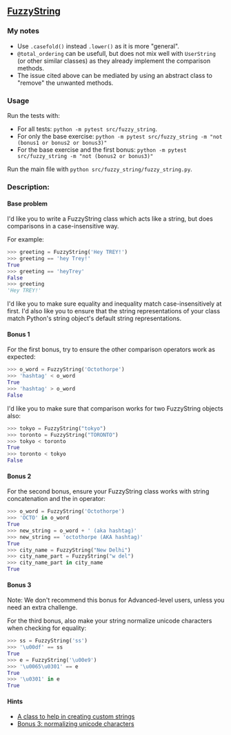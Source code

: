 ## [FuzzyString](https://www.pythonmorsels.com/exercises/9655802abaef47c682555c198ee8b641)

### My notes
- Use `.casefold()` instead `.lower()` as it is more "general".
- `@total_ordering` can be usefull, but does not mix well with `UserString` (or other similar classes) as they already implement the comparison methods.
- The issue cited above can be mediated by using an abstract class to "remove" the unwanted methods.

### Usage
Run the tests with:
- For all tests: `python -m pytest src/fuzzy_string`.
- For only the base exercise: `python -m pytest src/fuzzy_string -m "not (bonus1 or bonus2 or bonus3)"`
- For the base exercise and the first bonus: `python -m pytest src/fuzzy_string -m "not (bonus2 or bonus3)"`

Run the main file with `python src/fuzzy_string/fuzzy_string.py`.

### Description:
#### Base problem
I'd like you to write a FuzzyString class which acts like a string, but does comparisons in a case-insensitive way.

For example:
```python
>>> greeting = FuzzyString('Hey TREY!')
>>> greeting == 'hey Trey!'
True
>>> greeting == 'heyTrey'
False
>>> greeting
'Hey TREY!'
```

I'd like you to make sure equality and inequality match case-insensitively at first. I'd also like you to ensure that the string representations of your class match Python's string object's default string representations.

#### Bonus 1
For the first bonus, try to ensure the other comparison operators work as expected:
```python
>>> o_word = FuzzyString('Octothorpe')
>>> 'hashtag' < o_word
True
>>> 'hashtag' > o_word
False
```

I'd like you to make sure that comparison works for two FuzzyString objects also:
```python
>>> tokyo = FuzzyString("tokyo")
>>> toronto = FuzzyString("TORONTO")
>>> tokyo < toronto
True
>>> toronto < tokyo
False
```

#### Bonus 2
For the second bonus, ensure your FuzzyString class works with string concatenation and the in operator:

```python
>>> o_word = FuzzyString('Octothorpe')
>>> 'OCTO' in o_word
True
>>> new_string = o_word + ' (aka hashtag)'
>>> new_string == 'octothorpe (AKA hashtag)'
True
>>> city_name = FuzzyString("New Delhi")
>>> city_name_part = FuzzyString("w del")
>>> city_name_part in city_name
True
```

#### Bonus 3
Note: We don't recommend this bonus for Advanced-level users, unless you need an extra challenge.

For the third bonus, also make your string normalize unicode characters when checking for equality:

```python
>>> ss = FuzzyString('ss')
>>> '\u00df' == ss
True
>>> e = FuzzyString('\u00e9')
>>> '\u0065\u0301' == e
True
>>> '\u0301' in e
True
```

#### Hints
- [A class to help in creating custom strings](https://docs.python.org/3/library/collections.html#collections.UserString)
- [Bonus 3: normalizing unicode characters](https://docs.python.org/3/library/unicodedata.html#unicodedata.normalize)


